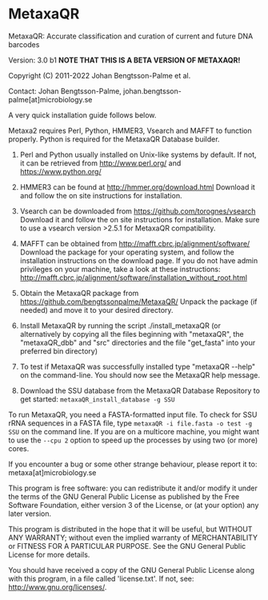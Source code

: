 # MetaxaQR
MetaxaQR: Accurate classification and curation of current and future DNA barcodes

Version: 3.0 b1
**NOTE THAT THIS IS A BETA VERSION OF METAXAQR!**

Copyright (C) 2011-2022 Johan Bengtsson-Palme et al.

Contact: Johan Bengtsson-Palme, johan.bengtsson-palme[at]microbiology.se

A very quick installation guide follows below.

Metaxa2 requires Perl, Python, HMMER3, Vsearch and MAFFT to function properly. Python is required for the MetaxaQR Database builder.

1) Perl and Python usually installed on Unix-like systems by default. If not, it can be retrieved from http://www.perl.org/ and https://www.python.org/

2) HMMER3 can be found at http://hmmer.org/download.html
Download it and follow the on site instructions for installation.

3) Vsearch can be downloaded from https://github.com/torognes/vsearch
Download it and follow the on site instructions for installation. Make sure to use a vsearch version >2.5.1 for MetaxaQR compatibility.

4) MAFFT can be obtained from http://mafft.cbrc.jp/alignment/software/
Download the package for your operating system, and follow the installation instructions on the download page. If you do not have admin privileges on your machine, take a look at these instructions: http://mafft.cbrc.jp/alignment/software/installation_without_root.html

5) Obtain the MetaxaQR package from https://github.com/bengtssonpalme/MetaxaQR/
Unpack the package (if needed) and move it to your desired directory.

6) Install MetaxaQR by running the script ./install_metaxaQR (or alternatively by copying all the files beginning with "metaxaQR", the "metaxaQR_dbb"  and "src" directories and the file "get_fasta" into your preferred bin directory)

7) To test if MetaxaQR was successfully installed type "metaxaQR --help" on the command-line. You should now see the MetaxaQR help message.

8) Download the SSU database from the MetaxaQR Database Repository to get started:
`metaxaQR_install_database -g SSU`

To run MetaxaQR, you need a FASTA-formatted input file. To check for SSU rRNA sequences in a FASTA file, type `metaxaQR -i file.fasta -o test -g SSU` on the command line. If you are on a multicore machine, you might want to use the `--cpu 2` option to speed up the processes by using two (or more) cores.

If you encounter a bug or some other strange behaviour, please report it to:
metaxa[at]microbiology.se

This program is free software: you can redistribute it and/or modify it under the terms of the GNU General Public License as published by the Free Software Foundation, either version 3 of the License, or (at your option) any later version.

This program is distributed in the hope that it will be useful, but WITHOUT ANY WARRANTY; without even the implied warranty of MERCHANTABILITY or FITNESS FOR A PARTICULAR PURPOSE.  See the GNU General Public License for more details.

You should have received a copy of the GNU General Public License along with this program, in a file called 'license.txt'. If not, see: http://www.gnu.org/licenses/.
